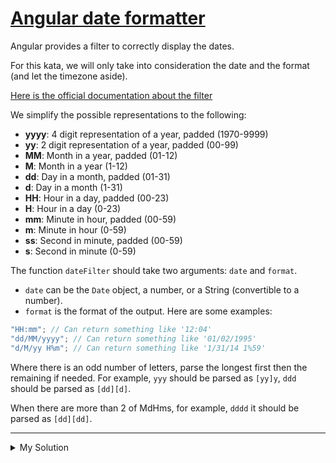 # [Angular date formatter](https://www.codewars.com/kata/56d2eada54d686d034000516)

Angular provides a filter to correctly display the dates.

For this kata, we will only take into consideration the date and the format (and let the timezone aside).

[Here is the official documentation about the filter](https://docs.angularjs.org/api/ng/filter/date)

We simplify the possible representations to the following:

- **yyyy**: 4 digit representation of a year, padded (1970-9999)
- **yy**: 2 digit representation of a year, padded (00-99)
- **MM**: Month in a year, padded (01-12)
- **M**: Month in a year (1-12)
- **dd**: Day in a month, padded (01-31)
- **d**: Day in a month (1-31)
- **HH**: Hour in a day, padded (00-23)
- **H**: Hour in a day (0-23)
- **mm**: Minute in hour, padded (00-59)
- **m**: Minute in hour (0-59)
- **ss**: Second in minute, padded (00-59)
- **s**: Second in minute (0-59)

The function `dateFilter` should take two arguments: `date` and `format`.

- `date` can be the `Date` object, a number, or a String (convertible to a number).
- `format` is the format of the output. Here are some examples:

```js
"HH:mm"; // Can return something like '12:04'
"dd/MM/yyyy"; // Can return something like '01/02/1995'
"d/M/yy H%m"; // Can return something like '1/31/14 1%59'
```

Where there is an odd number of letters, parse the longest first then the remaining if needed. For example, `yyy` should
be parsed as `[yy]y`, `ddd` should be parsed as `[dd][d]`.

When there are more than 2 of MdHms, for example, `dddd` it should be parsed as `[dd][dd]`.

---

<details><summary>My Solution</summary>

```js
function dateFilter(date, format) {
  // Check the input type and convert to Date object if necessary
  let dateObj;
  if (typeof date === "string" || typeof date === "number") {
    dateObj = new Date(Number(date));
  } else if (date instanceof Date) {
    dateObj = new Date(date.getTime());
  }
  // Create an object to store the date components
  const dateMap = {
    y: dateObj.getFullYear(),
    M: dateObj.getMonth() + 1,
    d: dateObj.getDate(),
    H: dateObj.getHours(),
    m: dateObj.getMinutes(),
    s: dateObj.getSeconds(),
  };
  // Function to pad a number with leading zeros
  const padNumber = (num, length) => {
    return num.toString().padStart(length, "0");
  };
  // Create an object to store the replacements
  const replacements = {
    yyyy: padNumber(dateMap.y, 4),
    yy: padNumber(dateMap.y % 100, 2),
    MM: padNumber(dateMap.M, 2),
    M: dateMap.M,
    dd: padNumber(dateMap.d, 2),
    d: dateMap.d,
    HH: padNumber(dateMap.H, 2),
    H: dateMap.H,
    mm: padNumber(dateMap.m, 2),
    m: dateMap.m,
    ss: padNumber(dateMap.s, 2),
    s: dateMap.s,
  };
  // Create an array of format specifiers to replace
  const formatSpecifiers = [
    "yyyy",
    "yy",
    "MM",
    "M",
    "dd",
    "d",
    "HH",
    "H",
    "mm",
    "m",
    "ss",
    "s",
  ];
  // Sort the format specifiers by length to parse the longest first
  formatSpecifiers.sort((a, b) => b.length - a.length);
  // Replace the format specifiers with the date components
  for (const specifier of formatSpecifiers) {
    format = format.replace(
      new RegExp(specifier, "g"),
      replacements[specifier],
    );
  }

  return format;
}
```

</details>
